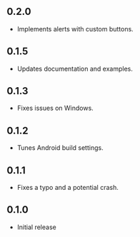 ## 0.2.0

- Implements alerts with custom buttons.

## 0.1.5

- Updates documentation and examples.

## 0.1.3

- Fixes issues on Windows.

## 0.1.2

- Tunes Android build settings.

## 0.1.1

- Fixes a typo and a potential crash.

## 0.1.0

- Initial release
